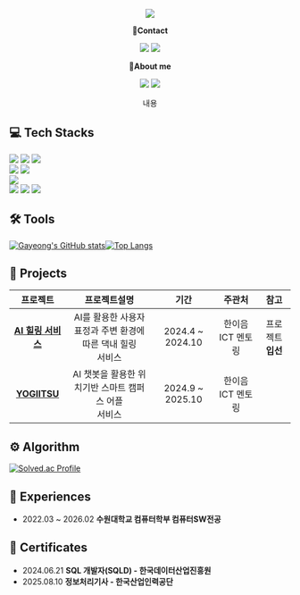 <!-- header -->
<p align='center'>
  <img src="https://capsule-render.vercel.app/api?type=waving&color=8fcaff&fontColor=0F1035&height=240&section=header&text=gayoung228&fontSize=60"/>
</p>

<!-- Contact badge -->
<p align='center'><strong>📧Contact</strong></p>  
<p align='center'>  
  <!-- gmail -->
  <img src="https://img.shields.io/badge/gayoung030228@gmail.com-EA4335?style=flat-square&logo=gmail&logoColor=white"/> 
  <!-- Surfit -->
  <a href="https://my.surfit.io/w/1523758621"><img src="https://img.shields.io/badge/Surfit-000000?style=flat-square&logoColor=white"/></a>
</p>
<!-- About me badge -->
<p align='center'><strong>👋About me</strong></p>
<p align='center'>
  <!-- Portfolio -->
  <a href="노션 링크"><img src="https://img.shields.io/badge/Portfolio-000000?style=flat-square&logo=notion&logoColor=white"/></a>
  <!-- Tistory -->
  <a href="https://velog.io/@swk_x/posts"><img src="https://img.shields.io/badge/Tech Blog-000000?style=flat-square&logo=tistory&logoColor=white"/></a> 
</p>

<!-- 소개글 -->
<p align='center'>
  내용
</p> 

<!-- 기술 스택 -->
## 💻 Tech Stacks
<!-- Backend -->
<p>
  <img src="https://img.shields.io/badge/Java-b07219?style=flat-square&logoColor=white"/>
  <img src="https://img.shields.io/badge/Python-3776AB?style=flat-square&logo=python&logoColor=white"/>
  <img src="https://img.shields.io/badge/C-A8B9CC?style=flat-square&logo=C&logoColor=white"/>
  <br>
  <img src="https://img.shields.io/badge/Spring Boot-6DB33F?style=flat-square&logo=springboot&logoColor=white"/>
  <img src="https://img.shields.io/badge/Spring Data JPA-6DB33F?style=flat-square&logoColor=white"/>
  <br>
  <img src="https://img.shields.io/badge/MySQL-4479A1?style=flat-square&logo=mysql&logoColor=white"/>
  <br>
  <img src="https://img.shields.io/badge/Git-F05032?style=flat-square&logo=git&logoColor=white"/>
  <img src="https://img.shields.io/badge/GitHub-181717?style=flat-square&logo=github&logoColor=white"/>
  <img src="https://img.shields.io/badge/Notion-000000?style=flat-square&logo=notion&logoColor=white"/>
</p>


<!-- Tools -->
## 🛠️ Tools
<!-- GitHub Stats Card --><!-- 사용한 언어 순위 카드 -->
[![Gayeong's GitHub stats](https://github-readme-stats.vercel.app/api?username=gayoung228&show_icons=true&theme=react)](https://github.com/gayoung228/github-readme-stats)[![Top Langs](https://github-readme-stats.vercel.app/api/top-langs/?username=gayoung228&layout=compact&theme=github_dark&cache_seconds=30)](https://github.com/gayoung228/gayoung228)

<!-- 프로젝트 -->
## 🚀 Projects
|프로젝트|프로젝트설명|기간|주관처|참고|
|:---:|:---:|:---:|:---:|:---:|
|<strong>[AI 힐링 서비스](https://github.com/woorifisa-projects-3rd/WithBeeTravel-BE)<strong>|AI를 활용한 사용자 표정과 주변 환경에 따른 댁내 힐링<br>서비스|2024.4 ~ 2024.10|한이음 ICT 멘토링|프로젝트 <strong>입선<strong>|
|<strong>[YOGIITSU](https://github.com/YOGIITSU-App)<strong>|AI 챗봇을 활용한 위치기반 스마트 캠퍼스 어플<br>서비스|2024.9 ~ 2025.10|한이음 ICT 멘토링||

<!-- 알고리즘 역량 -->
## ⚙️ Algorithm

<!-- solved.ac 프로필 -->
[![Solved.ac Profile](http://mazassumnida.wtf/api/v2/generate_badge?boj=gayeong228)](https://solved.ac/gayeong228)

<!-- 경험 -->
## 🏃 Experiences
<ul>
  <li>2022.03 ~ 2026.02 <strong>수원대학교 컴퓨터학부 컴퓨터SW전공</strong></li>
</ul>

<!-- 자격증 -->
## 📜 Certificates 
<ul>
  <li>2024.06.21 <strong>SQL 개발자(SQLD) - 한국데이터산업진흥원</strong></li>
  <li>2025.08.10 <strong>정보처리기사 - 한국산업인력공단</strong></li>
</ul>
